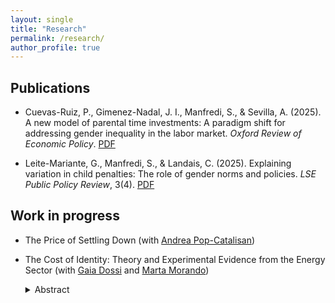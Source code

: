 ```yaml
---
layout: single
title: "Research"
permalink: /research/
author_profile: true
---
```


## Publications 
- <span class="paper-title">Cuevas-Ruiz, P., Gimenez-Nadal, J. I., Manfredi, S., & Sevilla, A. (2025). A new model of parental time investments: A paradigm shift for addressing gender inequality in the labor market.</span> *Oxford Review of Economic Policy*. [PDF](https://svemanfre.github.io/files/cuevas-ruiz_gimenez-nadal_manfredi_sevilla_2025_oxrep.pdf)

- <span class="paper-title">Leite-Mariante, G., Manfredi, S., & Landais, C. (2025). Explaining variation in child penalties: The role of gender norms and policies.</span> *LSE Public Policy Review*, 3(4).
  [PDF](https://svemanfre.github.io/files/leite-mariante_manfredi_landais_2025_lseppr.pdf)

## Work in progress 
- <span class="paper-title">The Price of Settling Down</span> (with [Andrea Pop-Catalisan](https://andreapopcatalisan.github.io/research/))

- <span class="paper-title">The Cost of Identity: Theory and Experimental Evidence from the Energy Sector</span> (with [Gaia Dossi](https://sites.google.com/view/gaiadossi) and [Marta Morando](https://martamorando.com))
  <details><summary>Abstract</summary>
  <div class="abstract">
  How does identity affect occupational choice? We study this question in the energy labor market, as oil and gas firms play a fundamental role in the green transition. We design and administer a survey experiment to job seekers entering the labor market for the first time. We find that individuals assign positive amenity value to working for a company whose core business aligns with their environmental identity and disamenity value to those that conflict with it. Respondents with green identities are willing to forgo 20% of their salary to work in a renewable energy firm rather than a generic energy company, and require a 15% wage premium to accept a job in an oil and gas firm. This pattern also holds when individuals apply to work in teams focusing on clean energy within these firms. To isolate social-image effects, we randomize whether job choices are private or publicly disclosed. Social image concerns significantly influence occupational choices, especially for jobs perceived as socially stigmatized. We develop a model of occupational choice in which individuals have private preferences over jobs and derive utility from aligning with social norms. In structural simulations, we study how the social environment shapes labor market inequality and the pace of the green transition.
  </div>
  </details>
